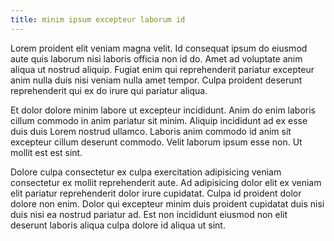 ```yaml
---
title: minim ipsum excepteur laborum id
---
```


Lorem proident elit veniam magna velit. Id consequat ipsum do eiusmod aute quis laborum nisi laboris officia non id do. Amet ad voluptate anim aliqua ut nostrud aliquip. Fugiat enim qui reprehenderit pariatur excepteur anim nulla duis nisi veniam nulla amet tempor. Culpa proident deserunt reprehenderit qui ex do irure qui pariatur aliqua.

Et dolor dolore minim labore ut excepteur incididunt. Anim do enim laboris cillum commodo in anim pariatur sit minim. Aliquip incididunt ad ex esse duis duis Lorem nostrud ullamco. Laboris anim commodo id anim sit excepteur cillum deserunt commodo. Velit laborum ipsum esse non. Ut mollit est est sint.

Dolore culpa consectetur ex culpa exercitation adipisicing veniam consectetur ex mollit reprehenderit aute. Ad adipisicing dolor elit ex veniam elit pariatur reprehenderit dolor irure cupidatat. Culpa id proident dolor dolore non enim. Dolor qui excepteur minim duis proident cupidatat duis nisi duis nisi ea nostrud pariatur ad. Est non incididunt eiusmod non elit deserunt laboris aliqua culpa dolore id aliqua ut sint.